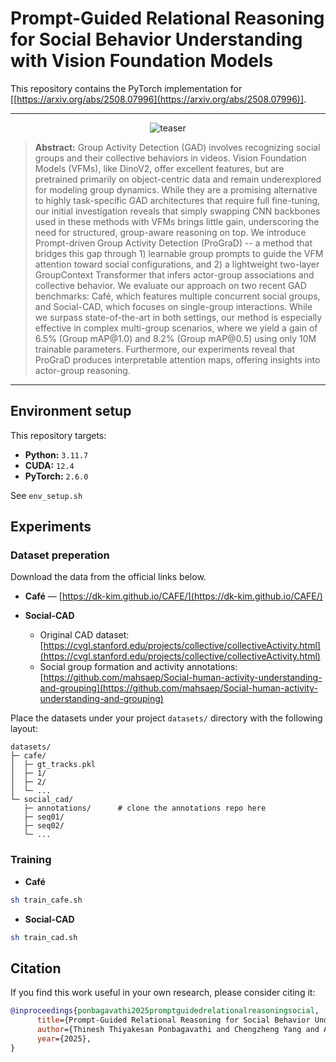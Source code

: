 # Prompt-Guided Relational Reasoning for Social Behavior Understanding with Vision Foundation Models

This repository contains the PyTorch implementation for [[https://arxiv.org/abs/2508.07996](https://arxiv.org/abs/2508.07996)]. 

---
<p align="center">
  <img src="figures/teaser.png" alt="teaser" style="max-width:100%;">
</p>

> **Abstract:** Group Activity Detection (GAD) involves recognizing social groups and their collective behaviors in videos. Vision Foundation Models (VFMs), like DinoV2, offer excellent features, but are pretrained primarily on object-centric data and remain underexplored for modeling group dynamics. While they are a promising alternative to highly task-specific GAD architectures that require full fine-tuning, our initial investigation reveals that simply swapping CNN backbones used in these methods with VFMs brings little gain, underscoring the need for structured, group-aware reasoning on top.
We introduce Prompt-driven Group Activity Detection (ProGraD) -- a method that bridges this gap through 1) learnable group prompts to guide the VFM attention toward social configurations, and 2) a lightweight two-layer GroupContext Transformer that infers actor-group associations and collective behavior. We evaluate our approach on two recent GAD benchmarks: Café, which features multiple concurrent social groups, and Social-CAD, which focuses on single-group interactions. While we surpass state-of-the-art in both settings, our method is especially effective in complex multi-group scenarios, where we yield a gain of 6.5\% (Group mAP\@1.0) and 8.2\% (Group mAP\@0.5) using only 10M trainable parameters. Furthermore, our experiments reveal that ProGraD produces interpretable attention maps, offering insights into actor-group reasoning.


---

## Environment setup

This repository targets: 
* **Python:** `3.11.7`
* **CUDA:** `12.4`
* **PyTorch:** `2.6.0`

See `env_setup.sh`

## Experiments
### Dataset preperation

Download the data from the official links below.

* **Café** — [https://dk-kim.github.io/CAFE/](https://dk-kim.github.io/CAFE/)

* **Social-CAD**

  * Original CAD dataset: [https://cvgl.stanford.edu/projects/collective/collectiveActivity.html](https://cvgl.stanford.edu/projects/collective/collectiveActivity.html)
  * Social group formation and activity annotations: [https://github.com/mahsaep/Social-human-activity-understanding-and-grouping](https://github.com/mahsaep/Social-human-activity-understanding-and-grouping)



Place the datasets under your project `datasets/` directory with the following layout:

```
datasets/
├─ cafe/
│  ├─ gt_tracks.pkl 
│  ├─ 1/
│  ├─ 2/
│  └─ ...
└─ social_cad/
   ├─ annotations/      # clone the annotations repo here
   ├─ seq01/
   ├─ seq02/
   └─ ...
```

### Training
* **Café**

```bash
sh train_cafe.sh
```
* **Social-CAD**

```bash
sh train_cad.sh
```

## Citation
If you find this work useful in your own research, please consider citing it: 
```bibtex
@inproceedings{ponbagavathi2025promptguidedrelationalreasoningsocial,
      title={Prompt-Guided Relational Reasoning for Social Behavior Understanding with Vision Foundation Models}, 
      author={Thinesh Thiyakesan Ponbagavathi and Chengzheng Yang and Alina Roitberg},
      year={2025},
}
```
